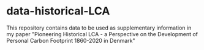 # data-historical-LCA
This repository contains data to be used as supplementary information in my paper "Pioneering Historical LCA  - a Perspective on the Development of Personal Carbon Footprint 1860-2020 in Denmark"

